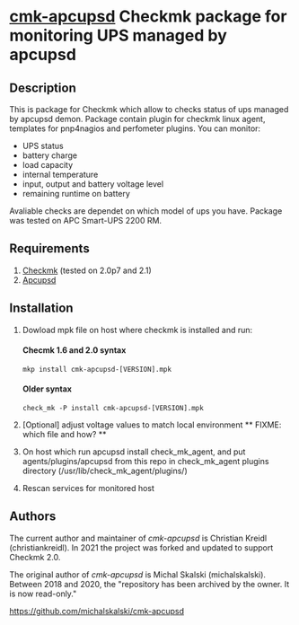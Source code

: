 [cmk-apcupsd](http://github.com/aikinaro/cmk-apcupsd) Checkmk package for monitoring UPS managed by apcupsd
=========

Description
---------

This is package for Checkmk which allow to checks status of ups managed by apcupsd demon.
Package contain plugin for checkmk linux agent, templates for pnp4nagios and perfometer plugins.
You can monitor:
* UPS status
* battery charge
* load capacity
* internal temperature
* input, output and battery voltage level
* remaining runtime on battery

Avaliable checks are dependet on which model of ups you have. Package was tested on APC Smart-UPS 2200 RM. 
 

Requirements
---------

1. [Checkmk](https://checkmk.com/download) (tested on 2.0p7 and 2.1)
2. [Apcupsd](http://www.apcupsd.org/)


Installation
-----------

1. Dowload mpk file on host where checkmk is installed and run:
   #### Checmk 1.6 and 2.0 syntax
   ```
   mkp install cmk-apcupsd-[VERSION].mpk
   ```

   #### Older syntax
   ```
   check_mk -P install cmk-apcupsd-[VERSION].mpk
   ```
2. [Optional] adjust voltage values to match local environment
   ** FIXME: which file and how? **
3. On host which run apcupsd install check_mk_agent, and put agents/plugins/apcupsd from this repo in check_mk_agent plugins directory (/usr/lib/check_mk_agent/plugins/)
4. Rescan services for monitored host


Authors
-------

The current author and maintainer of *cmk-apcupsd* is Christian Kreidl
(christiankreidl).  In 2021 the project was forked and updated to support
Checkmk 2.0.


The original author of *cmk-apcupsd* is Michal Skalski (michalskalski).  Between
2018 and 2020, the "repository has been archived by the owner.  It is now
read-only."

 https://github.com/michalskalski/cmk-apcupsd
